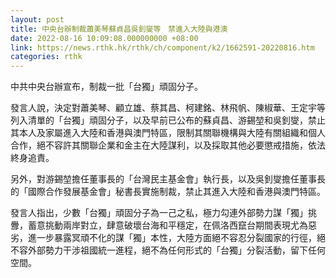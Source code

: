 ```yaml
---
layout: post
title: 中央台辦制裁蕭美琴蘇貞昌吳釗燮等　禁進入大陸與港澳
date: 2022-08-16 10:09:08.000000000 +08:00
link: https://news.rthk.hk/rthk/ch/component/k2/1662591-20220816.htm
categories: rthk
---
```


中共中央台辦宣布，制裁一批「台獨」頑固分子。

發言人說，決定對蕭美琴、顧立雄、蔡其昌、柯建銘、林飛帆、陳椒華、王定宇等列入清單的「台獨」頑固分子，以及早前已公布的蘇貞昌、游錫堃和吳釗燮，禁止其本人及家屬進入大陸和香港與澳門特區，限制其關聯機構與大陸有關組織和個人合作，絕不容許其關聯企業和金主在大陸謀利，以及採取其他必要懲戒措施，依法終身追責。

另外，對游錫堃擔任董事長的「台灣民主基金會」執行長，以及吳釗燮擔任董事長的「國際合作發展基金會」秘書長實施制裁，禁止其進入大陸和香港與澳門特區。

發言人指出，少數「台獨」頑固分子為一己之私，極力勾連外部勢力謀「獨」挑釁，蓄意挑動兩岸對立，肆意破壞台海和平穩定，在佩洛西竄台期間表現尤為惡劣，進一步暴露冥頑不化的謀「獨」本性，大陸方面絕不容忍分裂國家的行徑，絕不容外部勢力干涉祖國統一進程，絕不為任何形式的「台獨」分裂活動，留下任何空間。
